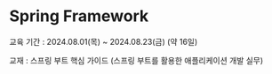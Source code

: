 # Spring Framework
교육 기간 : 2024.08.01(목) ~ 2024.08.23(금) (약 16일) 

교재 : 스프링 부트 핵심 가이드 (스프링 부트를 활용한 애플리케이션 개발 실무)